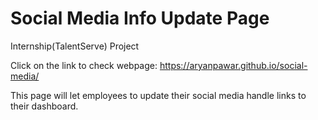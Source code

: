 # Social Media Info Update Page
Internship(TalentServe) Project

Click on the link to check webpage:
https://aryanpawar.github.io/social-media/

This page will let employees to update their social media handle links to their dashboard.
